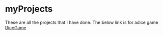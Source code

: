 # myProjects
These are all the projects that I have done. 
The below link is for  adice game 
[DiceGame](https://mayank5112.github.io/myProjects/TheDiceGame/index.html)
